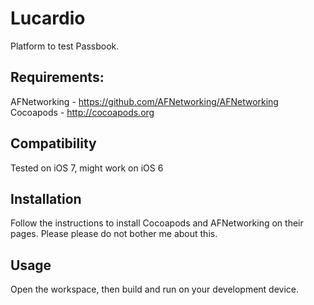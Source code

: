 Lucardio
=========

Platform to test Passbook.

Requirements:
------------
AFNetworking - https://github.com/AFNetworking/AFNetworking
Cocoapods - http://cocoapods.org

Compatibility
------------
Tested on iOS 7, might work on iOS 6

Installation
-----------
Follow the instructions to install Cocoapods and AFNetworking on their pages. Please please do not bother me about this.

Usage
-----
Open the workspace, then build and run on your development device.
     

